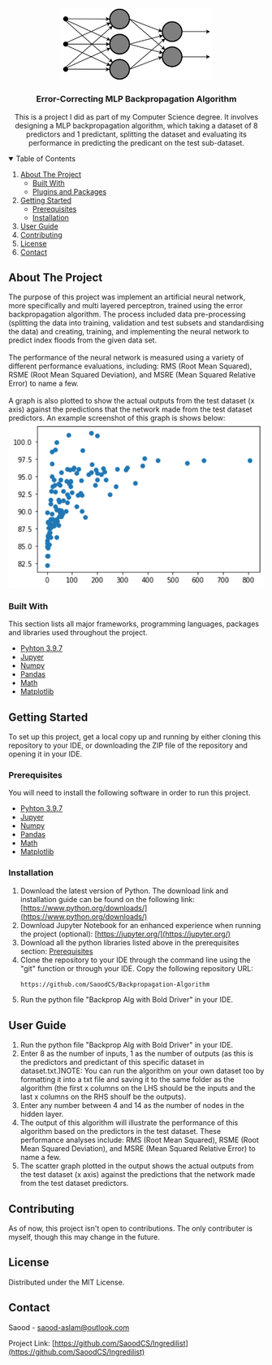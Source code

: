 
<!-- PROJECT LOGO -->
<br />
<p align="center">
  <a href="https://github.com/SaoodCS/Backpropagation-Algorithm">
    <img src="Multi-Layer_Neural_Network-Vector-Blank.svg" alt="Logo" width="300">
  </a>

  <h3 align="center">Error-Correcting MLP Backpropagation Algorithm</h3>

  <p align="center">
    This is a project I did as part of my Computer Science degree. It involves designing a MLP backpropagation algorithm, which taking a dataset of 8 predictors and 1 predictant, splitting the dataset and evaluating its performance in predicting the predicant on the test sub-dataset.
  </p>
</p>



<!-- TABLE OF CONTENTS -->
<details open="open">
  <summary>Table of Contents</summary>
  <ol>
    <li>
      <a href="#about-the-project">About The Project</a>
      <ul>
        <li><a href="#built-with">Built With</a></li>
        <li><a href="#plugins-and-packages">Plugins and Packages</a></li> 
      </ul>
    </li>
    <li>
      <a href="#getting-started">Getting Started</a>
      <ul>
        <li><a href="#prerequisites">Prerequisites</a></li>
        <li><a href="#installation">Installation</a></li>
      </ul>
    </li>
    <li><a href="#user-guide">User Guide</a></li>
    <li><a href="#contributing">Contributing</a></li>
    <li><a href="#license">License</a></li>
    <li><a href="#contact">Contact</a></li>
  </ol>
</details>



<!-- ABOUT THE PROJECT -->
## About The Project

The purpose of this project was implement an artificial neural network, more specifically and multi layered perceptron, trained using the error backpropagation algorithm. The process included data pre-processing (splitting the data into training, validation and test subsets and standardising the data) and creating, training, and implementing the neural network to predict index floods from the given data set.
<br><br>
The performance of the neural network is measured using a variety of different performance evaluations, including: RMS (Root Mean Squared), RSME (Root Mean Squared Deviation), and MSRE (Mean Squared Relative Error) to name a few.
<br><br>
A graph is also plotted to show the actual outputs from the test dataset (x axis) against the predictions that the network made from the test dataset predictors. An example screenshot of this graph is shows below:
<img src="output.png" alt="Logo" width="700">




### Built With

This section lists all major frameworks, programming languages, packages and libraries used throughout the project.
* [Pyhton 3.9.7](https://www.python.org/downloads/release/python-397/)
* [Jupyer](https://jupyter.org/)
* [Numpy](https://numpy.org/doc/stable/)
* [Pandas](https://pandas.pydata.org/)
* [Math](https://docs.python.org/3/library/math.html)
* [Matplotlib](https://matplotlib.org/)

<!-- GETTING STARTED -->
## Getting Started

To set up this project, get a local copy up and running by either cloning this repository to your IDE,
or downloading the ZIP file of the repository and opening it in your IDE.


### Prerequisites

You will need to install the following software in order to run this project.
* [Pyhton 3.9.7](https://www.python.org/downloads/release/python-397/)
* [Jupyer](https://jupyter.org/)
* [Numpy](https://numpy.org/doc/stable/)
* [Pandas](https://pandas.pydata.org/)
* [Math](https://docs.python.org/3/library/math.html)
* [Matplotlib](https://matplotlib.org/)

### Installation
1. Download the latest version of Python. The download link and installation guide can be
found on the following link: [https://www.python.org/downloads/](https://www.python.org/downloads/)
2. Download Jupyter Notebook for an enhanced experience when running the project (optional): [https://jupyter.org/](https://jupyter.org/)
3. Download all the python libraries listed above in the prerequisites section: <a href="#prerequisites">Prerequisites</a>
3. Clone the repository to your IDE through the command line using the "git" function or through your IDE. Copy the following repository URL:
   ```sh
   https://github.com/SaoodCS/Backpropagation-Algorithm
   ```
4. Run the python file "Backprop Alg with Bold Driver" in your IDE. 



<!-- USAGE EXAMPLES -->
## User Guide
1. Run the python file "Backprop Alg with Bold Driver" in your IDE. 
2. Enter 8 as the number of inputs, 1 as the number of outputs (as this is the predictors and predictant of this specific dataset in dataset.txt.)NOTE: You can run the algorithm on your own dataset too by formatting it into a txt file and saving it to the same folder
as the algorithm (the first x columns on the LHS should be the inputs and the last x columns on the RHS shoulf be the outputs).
3. Enter any number between 4 and 14 as the number of nodes in the hidden layer. 
4. The output of this algorithm will illustrate the performance of this algorithm based on the predictors in the test dataset. These performance analyses include: RMS (Root Mean Squared), RSME (Root Mean Squared Deviation), and MSRE (Mean Squared Relative Error) to name a few. 
5. The scatter graph plotted in the output shows the actual outputs from the test dataset (x axis) against the predictions that the network made from the test dataset predictors.



<!-- CONTRIBUTING -->
## Contributing
As of now, this project isn't open to contributions. The only contributer is myself, though this may change in the future.



<!-- LICENSE -->
## License

Distributed under the MIT License.



<!-- CONTACT -->
## Contact

Saood - saood-aslam@outlook.com

Project Link: [https://github.com/SaoodCS/Ingredilist](https://github.com/SaoodCS/Ingredilist)